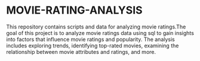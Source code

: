 # MOVIE-RATING-ANALYSIS
This repository contains scripts and data for analyzing movie ratings.The goal of this project is to analyze movie ratings data using sql to gain insights into factors that influence movie ratings and popularity. The analysis includes exploring trends, identifying top-rated movies, examining the relationship between movie attributes and ratings, and more.
